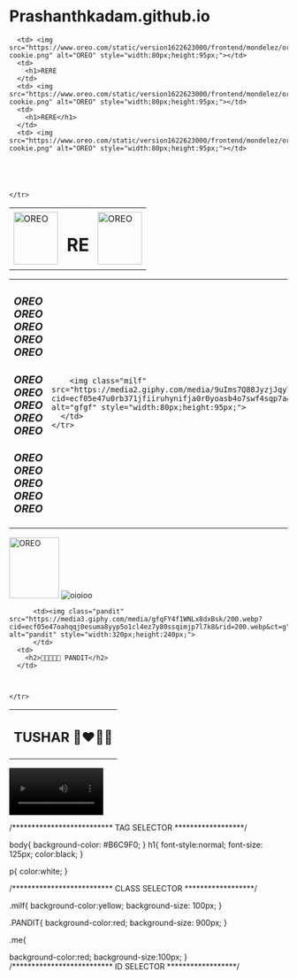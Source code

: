 # Prashanthkadam.github.io
<!DOCTYPE html>
<html lang="en" dir="ltr">

<head>
  <meta charset="utf-8">
  <title><strong>OREO</strong></title>
  <link rel="stylesheet" href="styles.css">


</head>

<body>
  <table>
    <tr>
      <td> <img src="https://www.oreo.com/static/version1622623000/frontend/mondelez/oreo/en_US/images/footer-cookie.png" alt="OREO" style="width:80px;height:95px;">
      </td>
      <td>
        <h1>RE
      </td>
      <td> <img src="https://www.oreo.com/static/version1622623000/frontend/mondelez/oreo/en_US/images/footer-cookie.png" alt="OREO" style="width:80px;height:95px;"></td>


      <td> <img src="https://www.oreo.com/static/version1622623000/frontend/mondelez/oreo/en_US/images/footer-cookie.png" alt="OREO" style="width:80px;height:95px;"></td>
      <td>
        <h1>RERE
      </td>
      <td> <img src="https://www.oreo.com/static/version1622623000/frontend/mondelez/oreo/en_US/images/footer-cookie.png" alt="OREO" style="width:80px;height:95px;"></td>
      <td>
        <h1>RERE</h1>
      </td>
      <td> <img src="https://www.oreo.com/static/version1622623000/frontend/mondelez/oreo/en_US/images/footer-cookie.png" alt="OREO" style="width:80px;height:95px;"></td>





    </tr>
  </table>

  <table>
    <tr>
      <td>
        <p> <em>
            <h3>OREO OREO OREO OREO OREO</h3>
          </em></p>
        <p> <em>
            <h3>OREO OREO OREO OREO OREO</h3>
          </em></p>
        <p> <em>
            <h3>OREO OREO OREO OREO OREO</h3>
          </em></p>
      </td>
      <td>

        <img class="milf" src="https://media2.giphy.com/media/9uIms7Q88JyzjJqyTV/200.webp?cid=ecf05e47u0rb371jfiiruhynifja0r0yoasb4o7swf4sqp7a&rid=200.webp&ct=g" alt="gfgf" style="width:80px;height:95px;">
      </td>
    </tr>
  </table>



  <img class="o" src="https://www.oreo.com/static/version1622623000/frontend/mondelez/oreo/en_US/images/footer-cookie.png" alt="OREO" style="width:90px;height:110px;">


  <img class="me" src="https://media1.giphy.com/media/l0HlPyC5AiGXD1pJK/200w.webp?cid=ecf05e47azr9nftjzsetwf0k5ddnswgi3x5dk4n8froemg3u&rid=200w.webp&ct=g" alt="oioioo">



  <table>
    <tr>
      <td>
    <h2>TUSHAR 👨‍❤️‍💋‍👨 </h2>
      </td>

          <td><img class="pandit" src="https://media3.giphy.com/media/gfqFY4f1WNLx8dxBsk/200.webp?cid=ecf05e47oahqqj0esuma8yyp5o1cl4ez7y80ssqimjp7l7k8&rid=200.webp&ct=g" alt="pandit" style="width:320px;height:240px;">
          </td>
      <td>
        <h2>👨🏿‍🤝‍👨🏼 PANDIT</h2>
      </td>



    </tr>


  </table>

  <video  controls width="170"
  src="oreo.mp4" type="video">

  </video>



</body>

</html>

/************************** TAG SELECTOR ******************/


body{
  background-color: #B6C9F0;
}
h1{
  font-style:normal;
  font-size: 125px;
  color:black;
}

p{
  color:white;
}


/************************** CLASS  SELECTOR ******************/



.milf{
  background-color:yellow;
  background-size: 100px;
}

.PANDIT{
background-color:red;
background-size: 900px;
}


.me{

  background-color:red;
background-size:100px;
}
/************************** ID  SELECTOR ******************/

